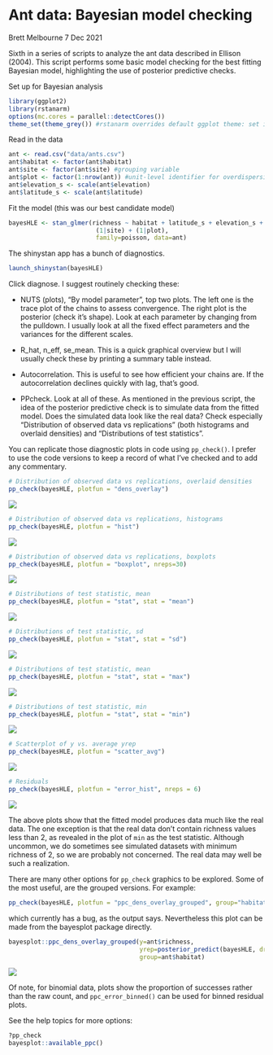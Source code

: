 Ant data: Bayesian model checking
================
Brett Melbourne
7 Dec 2021

Sixth in a series of scripts to analyze the ant data described in
Ellison (2004). This script performs some basic model checking for the
best fitting Bayesian model, highlighting the use of posterior
predictive checks.

Set up for Bayesian analysis

``` r
library(ggplot2)
library(rstanarm)
options(mc.cores = parallel::detectCores())
theme_set(theme_grey()) #rstanarm overrides default ggplot theme: set it back
```

Read in the data

``` r
ant <- read.csv("data/ants.csv")
ant$habitat <- factor(ant$habitat)
ant$site <- factor(ant$site) #grouping variable
ant$plot <- factor(1:nrow(ant)) #unit-level identifier for overdispersion
ant$elevation_s <- scale(ant$elevation)
ant$latitude_s <- scale(ant$latitude)
```

Fit the model (this was our best candidate model)

``` r
bayesHLE <- stan_glmer(richness ~ habitat + latitude_s + elevation_s + 
                        (1|site) + (1|plot), 
                        family=poisson, data=ant)
```

The shinystan app has a bunch of diagnostics.

``` r
launch_shinystan(bayesHLE)
```

Click diagnose. I suggest routinely checking these:

-   NUTS (plots), “By model parameter”, top two plots. The left one is
    the trace plot of the chains to assess convergence. The right plot
    is the posterior (check it’s shape). Look at each parameter by
    changing from the pulldown. I usually look at all the fixed effect
    parameters and the variances for the different scales.

-   R\_hat, n\_eff, se\_mean. This is a quick graphical overview but I
    will usually check these by printing a summary table instead.

-   Autocorrelation. This is useful to see how efficient your chains
    are. If the autocorrelation declines quickly with lag, that’s good.

-   PPcheck. Look at all of these. As mentioned in the previous script,
    the idea of the posterior predictive check is to simulate data from
    the fitted model. Does the simulated data look like the real data?
    Check especially “Distribution of observed data vs replications”
    (both histograms and overlaid densities) and “Distributions of test
    statistics”.

You can replicate those diagnostic plots in code using `pp_check()`. I
prefer to use the code versions to keep a record of what I’ve checked
and to add any commentary.

``` r
# Distribution of observed data vs replications, overlaid densities
pp_check(bayesHLE, plotfun = "dens_overlay")
```

![](15_5_ants_bayes_diagnostics_files/figure-gfm/unnamed-chunk-5-1.png)<!-- -->

``` r
# Distribution of observed data vs replications, histograms
pp_check(bayesHLE, plotfun = "hist")
```

![](15_5_ants_bayes_diagnostics_files/figure-gfm/unnamed-chunk-5-2.png)<!-- -->

``` r
# Distribution of observed data vs replications, boxplots
pp_check(bayesHLE, plotfun = "boxplot", nreps=30)
```

![](15_5_ants_bayes_diagnostics_files/figure-gfm/unnamed-chunk-5-3.png)<!-- -->

``` r
# Distributions of test statistic, mean
pp_check(bayesHLE, plotfun = "stat", stat = "mean")
```

![](15_5_ants_bayes_diagnostics_files/figure-gfm/unnamed-chunk-5-4.png)<!-- -->

``` r
# Distributions of test statistic, sd
pp_check(bayesHLE, plotfun = "stat", stat = "sd")
```

![](15_5_ants_bayes_diagnostics_files/figure-gfm/unnamed-chunk-5-5.png)<!-- -->

``` r
# Distributions of test statistic, mean
pp_check(bayesHLE, plotfun = "stat", stat = "max")
```

![](15_5_ants_bayes_diagnostics_files/figure-gfm/unnamed-chunk-5-6.png)<!-- -->

``` r
# Distributions of test statistic, min
pp_check(bayesHLE, plotfun = "stat", stat = "min")
```

![](15_5_ants_bayes_diagnostics_files/figure-gfm/unnamed-chunk-5-7.png)<!-- -->

``` r
# Scatterplot of y vs. average yrep
pp_check(bayesHLE, plotfun = "scatter_avg")
```

![](15_5_ants_bayes_diagnostics_files/figure-gfm/unnamed-chunk-5-8.png)<!-- -->

``` r
# Residuals
pp_check(bayesHLE, plotfun = "error_hist", nreps = 6)
```

![](15_5_ants_bayes_diagnostics_files/figure-gfm/unnamed-chunk-5-9.png)<!-- -->

The above plots show that the fitted model produces data much like the
real data. The one exception is that the real data don’t contain
richness values less than 2, as revealed in the plot of `min` as the
test statistic. Although uncommon, we do sometimes see simulated
datasets with minimum richness of 2, so we are probably not concerned.
The real data may well be such a realization.

There are many other options for `pp_check` graphics to be explored.
Some of the most useful, are the grouped versions. For example:

``` r
pp_check(bayesHLE, plotfun = "ppc_dens_overlay_grouped", group="habitat", nreps=30)
```

which currently has a bug, as the output says. Nevertheless this plot
can be made from the bayesplot package directly.

``` r
bayesplot::ppc_dens_overlay_grouped(y=ant$richness, 
                                    yrep=posterior_predict(bayesHLE, draws=30), 
                                    group=ant$habitat)
```

![](15_5_ants_bayes_diagnostics_files/figure-gfm/unnamed-chunk-7-1.png)<!-- -->

Of note, for binomial data, plots show the proportion of successes
rather than the raw count, and `ppc_error_binned()` can be used for
binned residual plots.

See the help topics for more options:

``` r
?pp_check
bayesplot::available_ppc()
```

